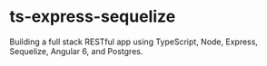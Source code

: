 # ts-express-sequelize
Building a full stack RESTful app using TypeScript, Node, Express, Sequelize, Angular 6, and Postgres. 
